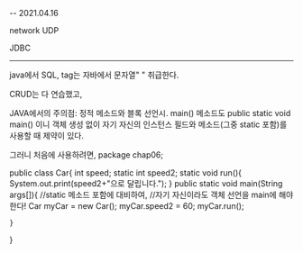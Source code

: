 -- 2021.04.16

network UDP

JDBC

*****
java에서 SQL, tag는 자바에서 문자열" " 취급한다.

CRUD는 다 연습했고,

JAVA에서의 주의점: 정적 메소드와 블록 선언시.
main() 메소드도 public static void main() 이니
객체 생성 없이 자기 자신의 인스턴스 필드와 메소드(그중 static 포함)를
사용할 때 제약이 있다.

그러니 처음에 사용하려면,
package chap06;

public class Car{
    int speed;
    static int speed2;
    static void run(){
        System.out.print(speed2+"으로 달립니다.");
    }
    public static void main(String args[]){
        //static 메소드 포함에 대비하여,
        //자기 자신이라도 객체 선언을 main에 해야 한다!
        Car myCar = new Car();
        myCar.speed2 = 60; myCar.run();

    }

}




